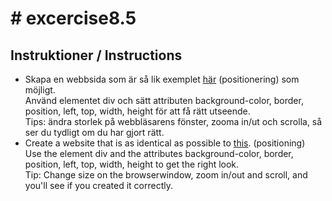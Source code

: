<h1># excercise8.5</h1>

<h2>Instruktioner / Instructions</h2>

<ul>
<li>Skapa en webbsida som är så lik exemplet <a href="https://drive.google.com/file/d/0B6f5ao4RFptGYkd4alJXNXh3bGs/view">här</a> (positionering) som möjligt.<br>
Använd elementet div och sätt attributen background-color, border, position, left, top, width, height för att få rätt utseende.<br>
Tips: ändra storlek på webbläsarens fönster, zooma in/ut och scrolla, så ser du tydligt om du har gjort rätt. </li>
<li>Create a website that is as identical as possible to <a href="https://drive.google.com/file/d/0B6f5ao4RFptGYkd4alJXNXh3bGs/view">this</a>. (positioning)<br>
Use the element div and the attributes background-color, border, position, left, top, width, height to get the right look.<br>
Tip: Change size on the browserwindow, zoom in/out and scroll, and you'll see if you created it correctly.</li>
</ul>
